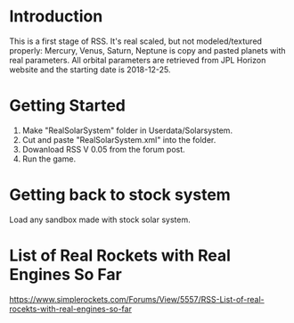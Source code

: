 # Introduction 
This is a first stage of RSS. It's real scaled, but not modeled/textured properly: Mercury, Venus, Saturn, Neptune is copy and pasted planets with real parameters. All orbital parameters are retrieved from JPL Horizon website and the starting date is 2018-12-25.

# Getting Started
1.	Make "RealSolarSystem" folder in Userdata/Solarsystem.
2.	Cut and paste "RealSolarSystem.xml" into the folder.
3.	Dowanload RSS V 0.05 from the forum post.
4.	Run the game.

# Getting back to stock system
Load any sandbox made with stock solar system.

# List of Real Rockets with Real Engines So Far
https://www.simplerockets.com/Forums/View/5557/RSS-List-of-real-rocekts-with-real-engines-so-far